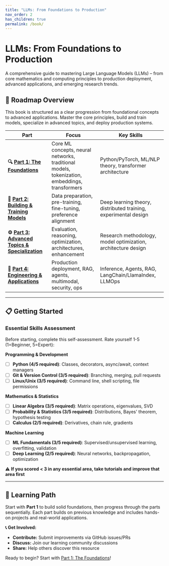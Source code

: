 ```yaml
---
title: "LLMs: From Foundations to Production"
nav_order: 2
has_children: true
permalink: /book/
---
```


# LLMs: From Foundations to Production

A comprehensive guide to mastering Large Language Models (LLMs) – from core mathematics and computing principles to production deployment, advanced applications, and emerging research trends.

## 🎯 Roadmap Overview

This book is structured as a clear progression from foundational concepts to advanced applications. Master the core principles, build and train models, specialize in advanced topics, and deploy production systems.

| Part | Focus | Key Skills |
|------|-------|------------|
| **🔍 [Part 1: The Foundations](part1-foundations/)** | Core ML concepts, neural networks, traditional models, tokenization, embeddings, transformers | Python/PyTorch, ML/NLP theory, transformer architecture |
| **🧬 [Part 2: Building & Training Models](part2-building-and-training/)** | Data preparation, pre-training, fine-tuning, preference alignment | Deep learning theory, distributed training, experimental design |
| **⚙️ [Part 3: Advanced Topics & Specialization](part3-advanced-topics/)** | Evaluation, reasoning, optimization, architectures, enhancement | Research methodology, model optimization, architecture design |
| **🚀 [Part 4: Engineering & Applications](part4-engineering-and-applications/)** | Production deployment, RAG, agents, multimodal, security, ops | Inference, Agents, RAG, LangChain/LlamaIndex, LLMOps |

---

## 📋 Getting Started

### Essential Skills Assessment

Before starting, complete this self-assessment. Rate yourself 1-5 (1=Beginner, 5=Expert):

**Programming & Development**
- [ ] **Python (4/5 required)**: Classes, decorators, async/await, context managers
- [ ] **Git & Version Control (3/5 required)**: Branching, merging, pull requests
- [ ] **Linux/Unix (3/5 required)**: Command line, shell scripting, file permissions

**Mathematics & Statistics**
- [ ] **Linear Algebra (3/5 required)**: Matrix operations, eigenvalues, SVD
- [ ] **Probability & Statistics (3/5 required)**: Distributions, Bayes' theorem, hypothesis testing
- [ ] **Calculus (2/5 required)**: Derivatives, chain rule, gradients

**Machine Learning**
- [ ] **ML Fundamentals (3/5 required)**: Supervised/unsupervised learning, overfitting, validation
- [ ] **Deep Learning (2/5 required)**: Neural networks, backpropagation, optimization

⚠️ **If you scored < 3 in any essential area, take tutorials and improve that area first**

---

## 🎯 Learning Path

Start with **Part 1** to build solid foundations, then progress through the parts sequentially. Each part builds on previous knowledge and includes hands-on projects and real-world applications.

**📞 Get Involved:**
- **Contribute:** Submit improvements via GitHub issues/PRs
- **Discuss:** Join our learning community discussions
- **Share:** Help others discover this resource

Ready to begin? Start with [Part 1: The Foundations](part1-foundations/)! 